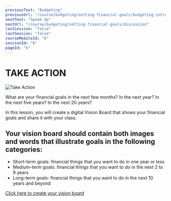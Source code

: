 ```yaml
---
previousText: "Budgeting"
previousUrl: "/course/budgeting/setting-financial-goals/budgeting-intro"
nextText: "Speak Up"
nextUrl: "/course/budgeting/setting-financial-goals/discussion"
lastLession: "false"
lastSession: "false"
courseModuleId: "6"
sessionId: "6"
pageId: "6"
---
```



# TAKE ACTION
![Take Action](/assets/img/take-action.jpg)

What are your financial goals in the next few months? In the next year? In the next five years? In the next 20 years?

In this lesson, you will create a digital Vision Board that shows your financial goals and share it with your class. 

## Your vision board should contain both images and words that illustrate goals in the following categories:

- Short-term goals: financial things that you want to do in one year or less
- Medium-term goals: financial things that you want to do in the next 2 to 9 years
- Long-term goals: financial things that you want to do in the next 10 years and beyond


<a href="https://jamboard.google.com/d/13_keizrwCVA8uWBApeTaOrxHSIJpzJ03Ozy3zCLEO-g/copy" target="_blank">Click here to create your vision board</a>


